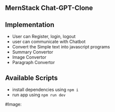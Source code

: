## MernStack Chat-GPT-Clone

## Implementation
- User can Register, login, logout 
- user can communicate with Chatbot
- Convert the Simple text into javascript programs
- Summary Convertor
- Image Convertor
- Paragraph Convertor


## Available Scripts

- install dependencies using `npm i`
- run app using `npm run dev`

#Image:
